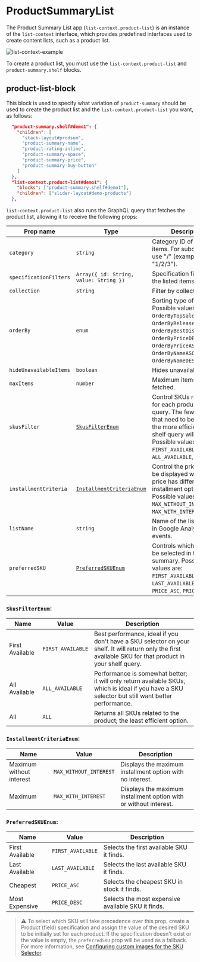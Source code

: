 # ProductSummaryList

The Product Summary List app (`list-context.product-list`) is an instance of the `list-context` interface, which provides predefined interfaces used to create content lists, such as a product list.

![list-context-example](https://cdn.jsdelivr.net/gh/vtexdocs/dev-portal-content@main/images/vtex-product-summary-productsummarylist-0.png)

To create a product list, you must use the `list-context.product-list` and `product-summary.shelf` blocks.

## product-list-block

This block is used to specify what variation of `product-summary` should be used to create the product list and the `list-context.product-list` you want, as follows:

```json
  "product-summary.shelf#demo1": {
    "children": [
      "stack-layout#prodsum",
      "product-summary-name",
      "product-rating-inline",
      "product-summary-space",
      "product-summary-price",
      "product-summary-buy-button"
    ]
  },
  "list-context.product-list#demo1": {
    "blocks": ["product-summary.shelf#demo1"],
    "children": ["slider-layout#demo-products"]
  },
```

`list-context.product-list` also runs the GraphQL query that fetches the product list, allowing it to receive the following props:

| Prop name              | Type                                   | Description                                                                                                                                                                                                  | Default value            |
| ---------------------- | -------------------------------------- | ------------------------------------------------------------------------------------------------------------------------------------------------------------------------------------------------------------ | ------------------------ |
| `category`             | `string`                               | Category ID of the listed items. For subcategories, use "/" (example: "1/2/3").                                                                                                                               | -                        |
| `specificationFilters` | `Array({ id: String, value: String })` | Specification filters of the listed items.                                                                                                                                                                   | []                       |
| `collection`           | `string`                               | Filter by collection.                                                                                                                                                                                        | -                        |
| `orderBy`              | `enum`                                 | Sorting type of the items. Possible values are: `''`, `OrderByTopSaleDESC`, `OrderByReleaseDateDESC`, `OrderByBestDiscountDESC`, `OrderByPriceDESC`, `OrderByPriceASC`, `OrderByNameASC`, `OrderByNameDESC`. | `OrderByTopSaleDESC`     |
| `hideUnavailableItems` | `boolean`                              | Hides unavailable items.                                                                                                                                                                                     | `false`                  |
| `maxItems`             | `number`                               | Maximum items to be fetched.                                                                                                                                                                                 | `10`                     |
| `skusFilter`           | [`SkusFilterEnum`](#skusfilterenum)                       | Control SKUs returned for each product in the query. The fewer SKUs that need to be returned, the more efficient your shelf query will be. Possible values are: `FIRST_AVAILABLE`, `ALL_AVAILABLE`, `ALL`.         | `"ALL_AVAILABLE"`        |
| `installmentCriteria`  | [`InstallmentCriteriaEnum`](#installmentcriteriaenum)              | Control the price that will be displayed when the price has different installment options. Possible values are: `MAX_WITHOUT_INTEREST`, `MAX_WITH_INTEREST`.                                                                                                                | `"MAX_WITHOUT_INTEREST"` |
| `listName`             | `string`                               | Name of the list property in Google Analytics events.                                                                                                                                                        | -                     |
| `preferredSKU`         | [`PreferredSKUEnum`](#preferredskuenum)                     | Controls which SKU will be selected in the summary. Possible values are: `FIRST_AVAILABLE`, `LAST_AVAILABLE`, `PRICE_ASC`, `PRICE_DESC`.                                                                                                                                     | `"FIRST_AVAILABLE"`      |

### `SkusFilterEnum`:

| Name            | Value             | Description                                                                                                                                                |
| --------------- | ----------------- | ---------------------------------------------------------------------------------------------------------------------------------------------------------- |
| First Available | `FIRST_AVAILABLE` | Best performance, ideal if you don't have a SKU selector on your shelf. It will return only the first available SKU for that product in your shelf query. |
| All Available   | `ALL_AVAILABLE`   | Performance is somewhat better; it will only return available SKUs, which is ideal if you have a SKU selector but still want better performance.           |
| All             | `ALL`             | Returns all SKUs related to the product; the least efficient option.                                                                                       |

### `InstallmentCriteriaEnum`:

| Name                     | Value                  | Description                                                       |
| ------------------------ | ---------------------- | ----------------------------------------------------------------- |
| Maximum without interest | `MAX_WITHOUT_INTEREST` | Displays the maximum installment option with no interest.         |
| Maximum                  | `MAX_WITH_INTEREST`    | Displays the maximum installment option with or without interest. |

### `PreferredSKUEnum`:

| Name            | Value             | Description                                        |
| --------------- | ----------------- | -------------------------------------------------- |
| First Available | `FIRST_AVAILABLE` | Selects the first available SKU it finds.          |
| Last Available  | `LAST_AVAILABLE`  | Selects the last available SKU it finds.           |
| Cheapest        | `PRICE_ASC`       | Selects the cheapest SKU in stock it finds.        |
| Most Expensive  | `PRICE_DESC`      | Selects the most expensive available SKU it finds. |

> ⚠️ To select which SKU will take precedence over this prop, create a Product (field) specification and assign the value of the desired SKU to be initially set for each product. If the specification doesn't exist or the value is empty, the `preferredSKU` prop will be used as a fallback. For more information, see [Configuring custom images for the SKU Selector](https://developers.vtex.com/docs/guides/vtex-io-documentation-configuring-custom-images-for-the-sku-selector).
